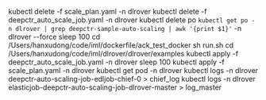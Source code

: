 kubectl delete -f scale_plan.yaml -n dlrover
kubectl delete -f deepctr_auto_scale_job.yaml -n dlrover
kubectl delete  po ` kubectl get po -n dlrover | grep deepctr-sample-auto-scaling | awk '{print $1}' ` -n dlrover  --force
sleep 100
cd /Users/hanxudong/code/iml/dockerfile/ack_test_docker
sh run.sh
cd /Users/hanxudong/code/iml/dlrover/dlrover/examples
kubectl apply -f deepctr_auto_scale_job.yaml -n dlrover
sleep 100
kubectl apply -f scale_plan.yaml -n dlrover
kubectl get pod -n dlrover 
kubectl logs -n dlrover deepctr-auto-scaling-job-edljob-chief-0 > chief_log
kubectl logs -n dlrover elasticjob-deepctr-auto-scaling-job-dlrover-master > log_master